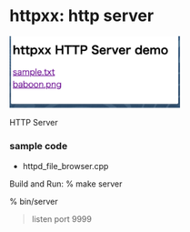 httpxx: http server
===============

<img src="https://raw.githubusercontent.com/ohwada/MAC_cpp_Samples/master/httpxx/screenshots/http_server.png" width="300" />


HTTP Server

### sample code
- httpd_file_browser.cpp

Build and Run:
% make server

% bin/server
> listen port 9999


